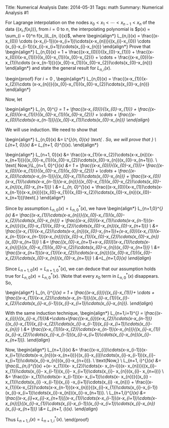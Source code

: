 Title: Numerical Analysis 
Date: 2014-05-31 
Tags: math 
Summary: Numerical Analysis #1 


For Lagrange interpolation on the nodes
$x_0 < x_1 < \cdots < x_{n-1} < x_n$
of the data $\{(x_i, f(x_i))\}$, from $i=0$ to $n$, the interpolating polynomial is
$p(x) = \sum_{i  = 0}^n f(x_i)L_{n, i}(x)$,
where
\begin{align*}
L_{n,i}(x) = \frac{(x-x_{0}) \cdots (x-x_{i-1})(x-x_{i+1})\cdots(x-x_{n})}{(x_{i}-x_{0}) \cdots (x_{i}-x_{i-1})(x_{i}-x_{i+1})\cdots(x_{i}-x_{n})}
\end{align*}
Prove that
\begin{align*}
L_{n,0}(x) = 1 + \frac{(x-x_{0})}{(x_{0}-x_{1})} + \frac{(x-x_{0})(x-x_{1})}{(x_{0}-x_{1})(x_{0}-x_{2})} + \cdots + \frac{(x-x_{0})(x-x_{1})\cdots (x-x_{n-1})}{(x_{0}-x_{1})(x_{0}-x_{2})\cdots(x_{0}-x_{n})}
\end{align*}
and state the general result for $L_{n,i}(x)$.

\begin{proof}
For
$i=0$
, 
\begin{align*}
L_{n,0}(x) = \frac{(x-x_{1})(x-x_{2})\cdots (x-x_{n})}{(x_{0}-x_{1})(x_{0}-x_{2})\cdots(x_{0}-x_{n})}
\end{align*}

Now, let

\begin{align*}
L_{n, 0}^{*} = 1 + \frac{(x-x_{0})}{(x_{0}-x_{1})} + \frac{(x-x_{0})(x-x_{1})}{(x_{0}-x_{1})(x_{0}-x_{2})} + \cdots + \frac{(x-x_{0})\cdots(x-x_{n-1})}{(x_{0}-x_{1})\cdots(x_{0}-x_{n})}
\end{align*}

We will use induction.  We need to show that 

\begin{align*}
L_{n,0}(x) &= L^{*}_{n, 0}(x) \text{   . So, we will prove that }
\\ L_{n+1, 0}(x) &= L_{n+1, 0}^{*}(x).
\end{align*}

\begin{align*}
L_{n+1, 0}(x) &= \frac{(x-x_{1}(x-x_{2})\cdots(x-x_{n})(x-x_{n+1})}{(x_{0}-x_{1})(x_{0}-x_{2})\cdots(x_{0}-x_{n})(x_{0}-x_{n+1})}.
\\ \text{ Now,}\\L_{n+1, 0}^{*}(x) &= 1 + \frac{(x-x_{0})}{(x_{0}-x_{1})}+ \frac{(x-x_{0})(x-x_{1})}{(x_{0}-x_{1})(x_{0}-x_{2})} + \cdots + \frac{(x-x_{0})\cdots(x-x_{n-1})}{(x_{0}-x_{1})\cdots(x_{0}-x_{n})} + \frac{(x-x_{0})(x-x_{1})\cdots(x-x_{n-1})(x-x_{n})}{(x_{0}-x_{1})(x_{0}-x_{2})\cdots(x_{0}-x_{n})(x_{0}-x_{n+1})}
\\ &= L_{n, 0}^{*}(x) + \frac{(x-x_{0})(x-x_{1})\cdots(x-x_{n-1})(x-x_{n})}{(x_{0}-x_{1})(x_{0}-x_{2})\cdots(x_{0}-x_{n})(x_{0}-x_{n+1})}\text{.}
\end{align*}

Since by assumption $L_{n,0}(x) = L^{*}_{n, 0}(x)$, we have
\begin{align*}
L_{n+1,0}^{*}(x) &= \frac{(x-x_{1})\cdots(x-x_{n})}{(x_{0}-x_{1})(x_{0}-x_{2})\cdots(x_{0}-x_{n})} + \frac{(x-x_{0})(x-x_{1})\cdots(x-x_{n-1})(x-x_{n})}{(x_{0}-x_{1})(x_{0}-x_{2})\cdots(x_{0}-x_{n})(x_{0}-x_{n+1})}
\\ &= \frac{(x-x_{1})(x-x_{2})\cdots(x-x_{n})(x_{0}-x_{n+1})+(x-x_{0})(x-x_{1})(x-x_{n-1})(x-x_{n-1})(x-x_{n})}{(x_{0}-x_{1})(x_{0}-x_{2})\cdots(x_{0}-x_{n})(x_{0}-x_{n+1})}
\\ &= \frac{(x_{0}-x_{n+1}+x-x_{0})[(x-x_{1})\cdots(x-x_{n})]}{(x_{0}-x_{1})(x_{0}-x_{2})\cdots(x_{0}-x_{n})(x_{0}-x_{n+1})}
\\ &= \frac{(x-x_{n+1})(x-x_{1})(x-x_{2})\cdots(x-x_{n})}{(x_{0}-x_{1})(x_{0}-x_{2})\cdots(x_{0}-x_{n})(x_{0}-x_{n+1})}
\\ &=L_{n+1,0}(x)
\end{align*}

Since $L_{n+1, 0}(x) = L_{n+1,0}^{*}(x)$, we can deduce that our assumption holds true for $L_{n,0}(x) = L_{n, 0}^{*}(x)$.
\\Note that every $x_{0}$ term in $L_{n,0}^{*}(x)$ disappears.  So,

\begin{align*}
L_{n, i}^{*}(x) = 1 + \frac{(x-x_{i})}{(x_{i}-x_{1})}+ \cdots + \frac{(x-x_{1})(x-x_{2})\cdots(x-x_{n-1})}{(x_{i}-x_{1})(x_{i}-x_{2})\cdots(x_{i}-x_{i-1})(x_{i}-x_{i+1})\cdots(x_{i}-x_{n})}.
\end{align*}

With the same induction technique,
\begin{align*}
L_{n+1,i=1}^{*} = \frac{(x-x_{i})}{(x_{i}-x_{1})}&+\cdots+\frac{(x-x_{i})(x-x_{2})\cdots(x-x_{n-1})}{(x_{i}-x_{1})(x_{i}-x_{2})\cdots(x_{i}-x_{i-1})(x_{i}-x_{i+1})\cdots(x_{i}-x_{n})} 
\\  &+ \frac{(x-x_{1})(x-x_{2})\cdots(x-x_{n-1})(x-x_{n})}{(x_{i}-x_{1})(x_{i}-x_{2})\cdots(x_{i}-x_{i-1})(x_{i}-x_{i+1})\cdots(x_{i}-x_{n})(x_{i}-x_{n+1})}.
\end{align*}

Now,
\begin{align*}
L_{n+1,i}(x) &= \frac{(x-x_{i})\cdots(x-x_{i-1})(x-x_{i+1})\cdots(x-x_{n})(x-x_{n+i})}{(x_{i}-x_{i})\cdots(x_{i}-x_{i-1})(x_{i}-x_{i+1})\cdots(x_{i}-x_{n})(x_{i}-x_{n+i})}.
\\ \text{Now,}
\\ L_{n+1, i}^{*}(x) &= \frac{L_{n,i}^{*}(x) +(x- x_{1})(x- x_{2})\cdots(x- x_{n-i})(x- x_{n})}{(x_{i}- x_{1})\cdots(x_{i}- x_{i-1})(x_{i}- x_{i+1})\cdots(x_{i}- x_{n})(x_{i}- x_{n+i})}
\\ &= \frac{(x- x_{1})\cdots(x- x_{i-1})(x- x_{i+1})\cdots(x- x_{n})}{(x_{i} -x_{1})\cdots(x_{i} -x_{i-1})(x_{i} -x_{i+1})\cdots(x_{i} -x_{n})} +
\frac{(x-x_{1})(x-x_{2})\cdots(x-x_{n-1})(x-x_{n})}{(x_{i}-x_{1})\cdots(x_{i}-x_{i-1})(x_{i}-x_{i+1})\cdots(x_{i}-x_{n})(x_{i}-x_{n+1})}.
\\ L_{n+1,i}^{*}(x) &= \frac{(x-x_{i}+x_{i}-x_{n+1})[(x-x_{1})\cdots(x-x_{i-1})(x-x_{i+1})\cdots(x-x_{n})]}{(x_{i}-x_{1})\cdots(x_{i}-x_{i-1})(x_{i}-x_{i+1})\cdots(x_{i}-x_{n})(x_{i}-x_{n+1})}
\\&= L_{n+1, i}(x).
\end{align*}

Thus $L_{n+1,i}(x) = L_{n+1,i}^{*}(x)$.
\end{proof}